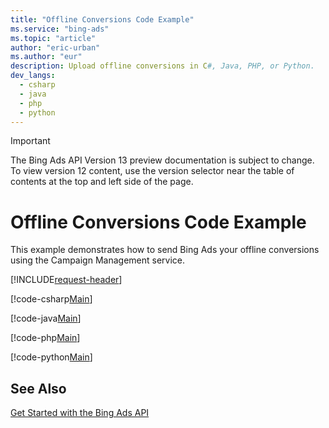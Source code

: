 ```yaml
---
title: "Offline Conversions Code Example"
ms.service: "bing-ads"
ms.topic: "article"
author: "eric-urban"
ms.author: "eur"
description: Upload offline conversions in C#, Java, PHP, or Python.
dev_langs:
  - csharp
  - java
  - php
  - python
---
```

> [!IMPORTANT]
> The Bing Ads API Version 13 preview documentation is subject to change. To view version 12 content, use the version selector near the table of contents at the top and left side of the page.

# Offline Conversions Code Example
This example demonstrates how to send Bing Ads your offline conversions using the Campaign Management service.

[!INCLUDE[request-header](./includes/code-tips.md)]

[!code-csharp[Main](../../../BingAds-dotNet-SDK/examples/BingAdsExamples/BingAdsExamplesLibrary/v13/OfflineConversions.cs)]

[!code-java[Main](../../../BingAds-Java-SDK/examples/BingAdsDesktopApp/src/main/java/com/microsoft/bingads/examples/v13/OfflineConversions.java)]

[!code-php[Main](../../../BingAds-PHP-SDK/samples/V13/OfflineConversions.php)]

[!code-python[Main](../../../BingAds-Python-SDK/examples/v13/offline_conversions.py)]

## See Also
[Get Started with the Bing Ads API](get-started.md)  
